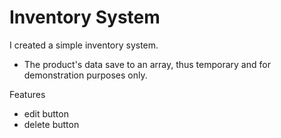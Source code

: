 # Inventory System

I created a simple inventory system.
- The product's data save to an array, thus temporary and for demonstration purposes only.

Features
- edit button
- delete button
